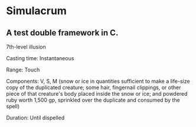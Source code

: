 # Simulacrum
## A test double framework in C. 

7th-level illusion

Casting time: Instantaneous 

Range: Touch

Components: V, S, M (snow or ice in quantities sufficient to make a life-size copy of the duplicated creature; some hair, fingernail clippings, or other piece of that creature's body placed inside the snow or ice; and powdered ruby worth 1,500 gp, sprinkled over the duplicate and consumed by the spell)

Duration: Until dispelled


